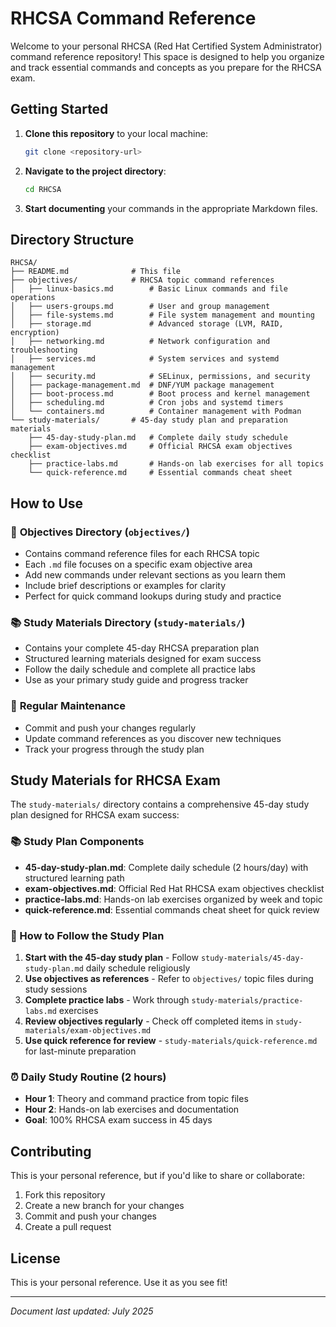 # RHCSA Command Reference

Welcome to your personal RHCSA (Red Hat Certified System Administrator) command reference repository! This space is designed to help you organize and track essential commands and concepts as you prepare for the RHCSA exam.

## Getting Started

1. **Clone this repository** to your local machine:
   ```bash
   git clone <repository-url>
   ```

2. **Navigate to the project directory**:
   ```bash
   cd RHCSA
   ```

3. **Start documenting** your commands in the appropriate Markdown files.

## Directory Structure

```
RHCSA/
├── README.md              # This file
├── objectives/            # RHCSA topic command references
│   ├── linux-basics.md        # Basic Linux commands and file operations
│   ├── users-groups.md        # User and group management
│   ├── file-systems.md        # File system management and mounting
│   ├── storage.md             # Advanced storage (LVM, RAID, encryption)
│   ├── networking.md          # Network configuration and troubleshooting
│   ├── services.md            # System services and systemd management
│   ├── security.md            # SELinux, permissions, and security
│   ├── package-management.md  # DNF/YUM package management
│   ├── boot-process.md        # Boot process and kernel management
│   ├── scheduling.md          # Cron jobs and systemd timers
│   └── containers.md          # Container management with Podman
└── study-materials/       # 45-day study plan and preparation materials
    ├── 45-day-study-plan.md   # Complete daily study schedule
    ├── exam-objectives.md     # Official RHCSA exam objectives checklist
    ├── practice-labs.md       # Hands-on lab exercises for all topics
    └── quick-reference.md     # Essential commands cheat sheet
```

## How to Use

### 📁 **Objectives Directory** (`objectives/`)
- Contains command reference files for each RHCSA topic
- Each `.md` file focuses on a specific exam objective area
- Add new commands under relevant sections as you learn them
- Include brief descriptions or examples for clarity
- Perfect for quick command lookups during study and practice

### 📚 **Study Materials Directory** (`study-materials/`)
- Contains your complete 45-day RHCSA preparation plan
- Structured learning materials designed for exam success
- Follow the daily schedule and complete all practice labs
- Use as your primary study guide and progress tracker

### 🔄 **Regular Maintenance**
- Commit and push your changes regularly
- Update command references as you discover new techniques
- Track your progress through the study plan

## Study Materials for RHCSA Exam

The `study-materials/` directory contains a comprehensive 45-day study plan designed for RHCSA exam success:

### 📚 Study Plan Components
- **45-day-study-plan.md**: Complete daily schedule (2 hours/day) with structured learning path
- **exam-objectives.md**: Official Red Hat RHCSA exam objectives checklist
- **practice-labs.md**: Hands-on lab exercises organized by week and topic
- **quick-reference.md**: Essential commands cheat sheet for quick review

### 🎯 How to Follow the Study Plan
1. **Start with the 45-day study plan** - Follow `study-materials/45-day-study-plan.md` daily schedule religiously
2. **Use objectives as references** - Refer to `objectives/` topic files during study sessions
3. **Complete practice labs** - Work through `study-materials/practice-labs.md` exercises
4. **Review objectives regularly** - Check off completed items in `study-materials/exam-objectives.md`
5. **Use quick reference for review** - `study-materials/quick-reference.md` for last-minute preparation

### ⏰ Daily Study Routine (2 hours)
- **Hour 1**: Theory and command practice from topic files
- **Hour 2**: Hands-on lab exercises and documentation
- **Goal**: 100% RHCSA exam success in 45 days

## Contributing

This is your personal reference, but if you'd like to share or collaborate:
1. Fork this repository
2. Create a new branch for your changes
3. Commit and push your changes
4. Create a pull request

## License

This is your personal reference. Use it as you see fit!

---
*Document last updated: July 2025*
